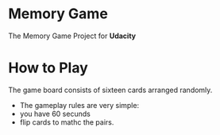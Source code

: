# Memory Game
The Memory Game Project for **Udacity**

# How to Play
The game board consists of sixteen cards arranged randomly.
* The gameplay rules are very simple:
* you have 60 secunds
* flip cards to mathc the pairs.

